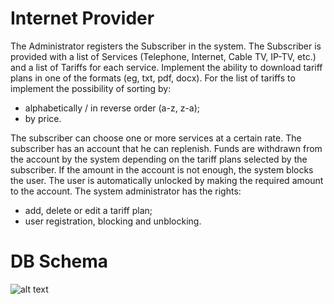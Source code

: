 # Internet Provider

The Administrator registers the Subscriber in the system.
The Subscriber is provided with a list of Services (Telephone, Internet, Cable TV, IP-TV, etc.)
and a list of Tariffs for each service. Implement the ability to download tariff plans in one of
the formats (eg, txt, pdf, docx). For the list of tariffs to implement the possibility of sorting
by:
- alphabetically / in reverse order (a-z, z-a);
- by price.

The subscriber can choose one or more services at a certain rate. The subscriber has an
account that he can replenish. Funds are withdrawn from the account by the system
depending on the tariff plans selected by the subscriber. If the amount in the account is not
enough, the system blocks the user.
The user is automatically unlocked by making the required amount to the account.
The system administrator has the rights:
- add, delete or edit a tariff plan;
- user registration, blocking and unblocking.

# DB Schema

![alt text](https://i.ibb.co/W2n34LS/DBSchema.png)
